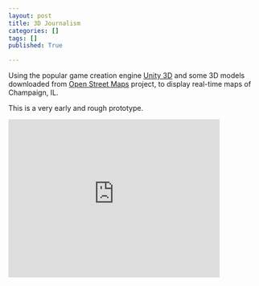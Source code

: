 ```yaml
---
layout: post
title: 3D Journalism
categories: []
tags: []
published: True

---
```


Using the popular game creation engine [Unity 3D](http://unity3d.com/) and some 3D models downloaded from [Open Street Maps](openstreetmap.org) project, to display real-time maps of Champaign, IL.

This is a very early and rough prototype.

<iframe width="420" height="315" src="https://www.youtube.com/embed/muu5YMJhC_0?rel=0&amp;controls=0" frameborder="0" allowfullscreen></iframe>